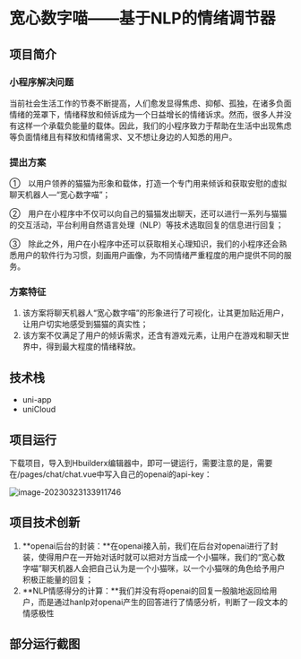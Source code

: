 # 宽心数字喵——基于NLP的情绪调节器

## 项目简介

### 小程序解决问题

当前社会生活工作的节奏不断提高，人们愈发显得焦虑、抑郁、孤独，在诸多负面情绪的笼罩下，情绪释放和倾诉成为一个日益增长的情绪诉求。然而，很多人并没有这样一个承载负能量的载体。因此，我们的小程序致力于帮助在生活中出现焦虑等负面情绪且有释放和情绪需求、又不想让身边的人知悉的用户。

### 提出方案

①　以用户领养的猫猫为形象和载体，打造一个专门用来倾诉和获取安慰的虚拟聊天机器人—“宽心数字喵”；

②　用户在小程序中不仅可以向自己的猫猫发出聊天，还可以进行一系列与猫猫的交互活动，平台利用自然语言处理（NLP）等技术选取回复的信息进行回复；

③　除此之外，用户在小程序中还可以获取相关心理知识，我们的小程序还会熟悉用户的软件行为习惯，刻画用户画像，为不同情绪严重程度的用户提供不同的服务。

### 方案特征

1. 该方案将聊天机器人“宽心数字喵”的形象进行了可视化，让其更加贴近用户，让用户切实地感受到猫猫的真实性；
2. 该方案不仅满足了用户的倾诉需求，还含有游戏元素，让用户在游戏和聊天世界中，得到最大程度的情绪释放。

## 技术栈

- uni-app
- uniCloud

## 项目运行

下载项目，导入到Hbuilderx编辑器中，即可一键运行，需要注意的是，需要在/pages/chat/chat.vue中写入自己的openai的api-key：

![image-20230323133911746](C:/Users/zhy19/AppData/Roaming/Typora/typora-user-images/image-20230323133911746.png)

## 项目技术创新

1. **openai后台的封装：**在openai接入前，我们在后台对openai进行了封装，使得用户在一开始对话时就可以把对方当成一个小猫咪，我们的“宽心数字喵”聊天机器人会把自己认为是一个小猫咪，以一个小猫咪的角色给予用户积极正能量的回复；
2. **NLP情感得分的计算：**我们并没有将openai的回复一股脑地返回给用户，而是通过hanlp对openai产生的回答进行了情感分析，判断了一段文本的情感极性

## 部分运行截图

